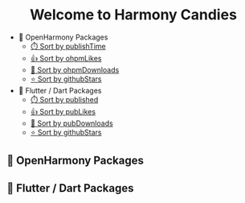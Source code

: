 <h1 align="center">Welcome to Harmony Candies</h1>

- 🍭 OpenHarmony Packages
  - [⏱️ Sort by publishTime](#-openharmony-packages)
  - [👍 Sort by ohpmLikes](ohpm_packages/sort_by_ohpmLikes.md)
  - [📄 Sort by ohpmDownloads](ohpm_packages/sort_by_ohpmDownloads.md)
  - [⭐ Sort by githubStars](ohpm_packages/sort_by_githubStars.md)
- 🍭 Flutter / Dart Packages
  - [⏱️ Sort by published](#-flutter--dart-packages)
  - [👍 Sort by pubLikes](pub_packages/sort_by_pubLikes.md)
  - [📄 Sort by pubDownloads](pub_packages/sort_by_pubDownloads.md)
  - [⭐ Sort by githubStars](pub_packages/sort_by_githubStars.md)

## 🍭 OpenHarmony Packages

<!-- md:OHPMDashboard begin --><!-- md:OHPMDashboard end -->

## 🍭 Flutter / Dart Packages

<!-- md:PubDashboard begin --><!-- md:PubDashboard end -->
